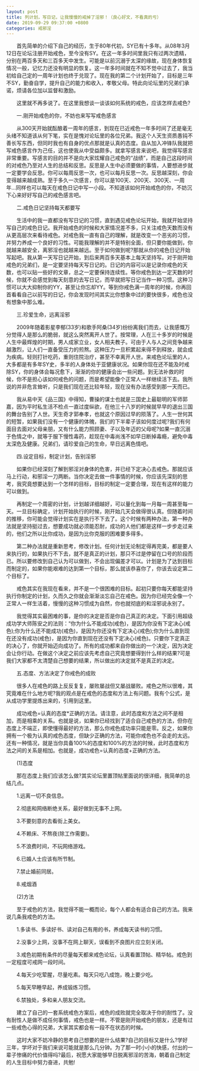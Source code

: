 ```yaml
---
layout: post
title: 列计划，写日记，让我慢慢的戒掉了淫邪！（良心好文，不看真的亏）
date: 2019-09-29 09:37:00 +0800
categories: 戒邪淫
---
```


　　首先简单的介绍下自己的经历，生于80年代初，SY已有十多年。从08年3月12日在论坛注册开始戒色，至今没有SY。在这一年多时间里我只有过两次遗精，分别在两百多天和三百多天中发生。可能是以前沉溺于太深的缘故，现在身体恢复情况一般，记忆力还没有明显的恢复。这一年多时间就在不知不觉中过去了，我当初给自己定的一周年计划也终于兑现了。现在我的第二个计划开始了，目标是三年不SY，勤奋自学，提升自己的能力和收入，孝敬父母。特此向论坛里的兄弟们承诺，烦请各位加以监督和激励。
　　这里就不再多说了。在这里我想谈一谈该如何系统的戒色，应该怎样去戒色?
　　一.刚开始戒色的你，不妨也来写写戒色感言
　　从300天开始就酝酿着一周年的感言，到现在已近戒色一年多时间了还是毫无头绪不知道该从何下笔，实在是愧对论坛里的各位兄弟。我这个人天生资质愚钝不善长写东西，但同时我也有自身的优点那就是认真的态度。自从加入冲锋队我就把写戒色感言作为己任，这也使我从中受益颇多。就拿写感言来说吧，我觉得写感言非常重要。写感言的目的并不是向大家炫耀自己戒色的“战绩”，而是自己这段时间的对戒色乃至对人生的总结和反思。反思是人生中必须要做的事情，人要想进步就一定要学会反思。你可以每周反思一次，也可以每月反思一次。反思越深刻，你会变得越来越成熟。至于多久一次感言，你可以是100天、200天、300天、一周年...同样也可以每天在戒色日记中写一小段。不知道该如何开始戒色的你，不妨沉下心来好好写自己的戒色感言吧。
　　二.戒色日记坚持每天都要写
　　生活中的我一直都没有写日记的习惯，直到遇见戒色论坛开始，我就开始坚持写自己的戒色日记。我开始戒色的时候和大家情况差不多，只关注戒色天数而没有从更高层次来看待戒色。对戒色我一直有自己的理解，就是改变一个恶劣的习惯，并努力养成一个良好的习性。可能我理解的并不是特别全面，但只要你能做到，你就越来越安全，离邪淫也就越来越远。至于如何做到呢?那就从你的戒色日记开始写起吧。我从第一天写日记开始，到后来两百多天基本上每天坚持写。对于刚开始戒色的兄弟们，是一定要坚持每天写日记的。日记的内容可以是记录你戒色的天数，也可以贴一些好的文章，总之一定要保持连续性。等你戒色到达一定天数的时候，你就不会感觉到每天刻意的去写日记，而早就把写日记当作一种习惯。这种习惯可以大大抑制你的YY，甚至让你忘却YY。等到你戒色满一周年的时候，你再回首看看自己以前写的日记，你会发现时间其实比你想象中过的要快很多，戒色也没有想象中那么难。
　　三.珍爱生命，远离淫邪
　　2009年随着影星李郁(33岁)和歌手阿桑(34岁)纷纷离我们而去，让我感慨万分觉得人是那么的脆弱，就这么突然离开人世了。按常理，人在三十多岁的时候是人生中最辉煌的时期，男人成家立业，女人相夫教子。可由于人与人之间竞争越来越激烈，让人们一直备受压力的煎熬。这种压力一旦积累起来得不到释放，就会成为疾病。轻则打针吃药，重则住院治疗，甚至不幸离开人世。来戒色论坛里的人，大多都是有多年SY史，多半的人身体处于亚健康状况。如果你现在还不能及时戒除SY，你的身体会每况愈下，渐渐的你的健康会出一些问题。到无法补救的时候，你不是担心该如何戒色的问题，而是希望能像个正常人一样继续活下去。我所说的并非危言耸听，只是我们现在还比较年轻，现在没有办法感受到那一天而已。
　　我从易中天《品三国》中得知，曹操的谋士也就是三国史上最聪明的军师郭嘉，因为平时私生活不检点一直过度纵欲，在他三十八岁的时候就早早的退出三国的舞台告别了人世。天生奇才郭奉孝，也就这个原因过早的陨落了。人生一世何其的短暂，如果我们没有一个健康的体魄，我们的下半辈子该如何度过呢?我们有何面目去面对父母亲朋，又有什么能力照顾妻、子以及年迈的父母呢?如果一直沉溺于色情之中，就等于服下慢性毒药，趁现在中毒尚浅不如早日断掉毒瘾，避免中毒太深危及健康。兄弟们，请珍爱自己的生命，早日远离色情吧。
　　四.设定目标，制定计划，告别淫邪
　　如果你已经深刻了解到邪淫对身体的危害，并已经下定决心去戒色。那就应该马上行动，和邪淫一刀两断。当你决定去做一件事情的时候，你应该先深刻的思考，我究竟想要达到一个怎样的目标，目标的制定一定要合理，现在有这样的能力可以做到。
　　再制定一个周密的计划，计划越详细越好，可以量化到每一月每一周甚至每一天。一旦目标确定，计划开始执行的时候，刚开始几天会做得很认真。但随着时间的推移，你可能会觉得计划实在是执行不下去了。这个时候有两种办法，第一种办法就是坚持挺过去，想要成功就必须能忍耐，成功的人他们都是这样一步步走过来的，他们之所以比你成功，是因为比你克服的困难要多得多。
　　第二种办法就是重新思考，修改计划。任何计划无论制定得再完美，都是要人来执行的，如果执行不下去，就不是真正的计划，那只不过是停留在口号的阶段而已。所以要修改到自己认为可以做到，不会出现偏差才可以。计划是为了达到目标而制定的，如果你能艰难的达到第一个目标，那么就该恭喜你了，你该去设定第二个目标了。
　　戒色其实在我现在看来，并不是一个很困难的目标。起初只要你每天都能坚持执行你制定的计划，久而久之你就会渐渐淡忘自己在戒色。因为你已经完全像一个正常人一样生活着，慢慢的这种习惯成为自然，你也就彻底的和淫邪说永别了。
　　我觉得其实最困难的事，是你的决定是否是你自己真正的决定。下面引用超级成功学大师陈安之的法则：“你为什么不能成功(戒色)，是因为你没有下定决心(戒色);你为什么还不能成功(戒色)，是因为你还没有下定决心(戒色);你为什么直到现在还没有成功(戒色)，是因为你直到现在还没有下定决心(戒色)。只要你下定真正的决心了，你就开始迈向成功了。所有的成功都来自你做出的一个决定，因为决定会让你行动。在做这个决定之前应该先考虑自己究竟想要得到什么样的结果?可是我们大家都不太清楚自己想要的结果，所以做出的决定就不是真正的决定。
　　五.态度、方法决定了你戒色的成败
　　很多人在戒色的路上反反复复，屡败屡战但又屡战屡败。戒色之所以很难，其究竟难在什么地方呢?我的观点是在戒色的态度和方法上有问题。我有个公式，是从成功学里提炼出来的，引用到这里。
　　成功戒色=认真的态度*正确的方法。请注意，此时态度和方法之间不是相加，而是相乘的关系。也就是说，如果你已经找到了适合自己戒色的方法，但你在态度上不端正，即使懂得最好的方法，那么你戒色成功率只能是零。反之，如果你拥有一个极为认真的戒色态度，但缺少正确的方法，可能你戒色也不会走的太远。还有一种情况，就是当你具备100%的态度和100%的方法的时候，此时态度和方法之间的关系是相加。也就是，成功戒色=认真的态度+正确的方法。
　　(1)态度
　　那在态度上我们应该怎么做?其实论坛里置顶帖里面说的很详细，我简单的总结几点。
　　1.远离一切不良信息。
　　2.彻底和网络断绝关系，最好做到无事不上网。
　　3.不要刻意的去看街上美女。
　　4.不赖床、不熬夜(除工作需要)。
　　5.不浪费时间，不玩网络游戏。
　　6.已婚人士应该有所节制。
　　7.禁止婚前同居。
　　8.戒烟酒
　　(2)方法
　　至于戒色的方法，我觉得不能一概而论，每个人都会有适合自己的方法。我来说几条我戒色的方法。
　　1.多读书、多读好书、读对自己有用的书，养成每天读书的习惯。
　　2.没事少上网，没事不在网上聊天，误看到不良图片应立刻关闭。
　　3.戒色初期有条件的尽量每天都来戒色论坛，认真看置顶帖、精华帖。戒色到一定程度可戒网一段时间。
　　4.每天少吃荤腥，尽量吃素。每天只吃八成饱，晚上要少吃。
　　5.每天早睡早起，养成锻炼习惯。
　　6.禁独处，多和亲人朋友交流。
　　建立了自己的一套系统戒色方案后，戒色的成败就完全取决于你的耐性了。没有耐性人是做不成任何事情，戒色也是一样。不管是刚开始戒色的朋友，还是有过一些戒色心得的兄弟，大家其实都会有一段不在状态的时候。
　　这时大家不妨冷静的思考自己想要的是什么结果?自己的目标又是什么?学好三年，学坏对于我们来说可能就是那么几分钟。为了那一时小小的快感，付出的一辈子惨痛的代价值得吗?最后，祝愿大家能够早日脱离邪淫的苦海，朝着自己制定的人生目标中努力奋进，共勉!